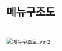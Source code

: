 # 메뉴구조도

<br>

![메뉴구조도_ver2](https://github.com/giwon512/fashion-web-service/assets/122147324/4233b0dc-fa64-4204-8bac-df7bf4b52329)